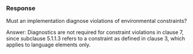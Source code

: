 ### Response

Must an implementation diagnose violations of environmental constraints?

Answer: Diagnostics are not required for constraint violations in clause 7,
since subclause 5.1.1.3 refers to a constraint as defined in clause 3, which
applies to language elements only.
